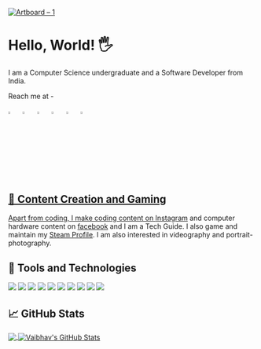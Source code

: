 [![Artboard – 1](https://user-images.githubusercontent.com/53264777/122447136-0ede0080-cfc1-11eb-94d3-bd5b612c8917.png)](https://vaibhavshrivastava.me/)

#  Hello, World! &#128400;
  I am a Computer Science undergraduate and a Software Developer from India.
  
Reach me at - 

[<img src="https://upload.wikimedia.org/wikipedia/commons/8/83/Steam_icon_logo.svg" width="3.5%"/>](https://steamcommunity.com/id/Innomight/)  &nbsp; [<img src="https://img.icons8.com/color/48/000000/twitter.png" width="3.5%"/>](https://twitter.com/Innomight1)  &nbsp; [<img src="https://img.icons8.com/color/48/000000/linkedin.png" width="3.5%"/>](https://www.linkedin.com/in/vaibhavshrivastavavs/)  &nbsp; [<img src="https://img.icons8.com/fluent/48/000000/facebook-new.png" width="3.5%"/>](https://www.facebook.com/innomight/)  &nbsp; [<img src="https://img.icons8.com/fluent/48/000000/instagram-new.png" width="3.5%"/>](https://www.instagram.com/innomight/)  &nbsp; <a href="mailto:innomightmail@gmail.com"> <img src="https://img.icons8.com/fluent/48/000000/gmail.png" width="3.5%"/>

## &#129302; Content Creation and Gaming
Apart from coding, I make coding content on [Instagram](https://www.instagram.com/innomight/) and computer hardware content on [facebook](https://www.facebook.com/innomight) and I am a Tech Guide. I also game and maintain my [Steam Profile](https://steamcommunity.com/id/Innomight). I am also interested in videography and portrait-photography.

## &#128295; Tools and Technologies

![](https://img.shields.io/badge/Editor-PyCharm-informational?style=flat&logo=pycharm&logoColor=white&color=0CC2FF)
![](https://img.shields.io/badge/Code-Python-informational?style=flat&logo=python&logoColor=white&color=0CC2FF)
![](https://img.shields.io/badge/Code-Django-informational?style=flat&logo=django&logoColor=white&color=0CC2FF)
![](https://img.shields.io/badge/Code-JavaScript-informational?style=flat&logo=javascript&logoColor=white&color=0CC2FF)
![](https://img.shields.io/badge/Code-React-informational?style=flat&logo=React&logoColor=white&color=0CC2FF)
![](https://img.shields.io/badge/Tools-PostgreSQL-informational?style=flat&logo=postgresql&logoColor=white&color=0CC2FF)
![](https://img.shields.io/badge/Tools-Docker-informational?style=flat&logo=docker&logoColor=white&color=0CC2FF)
![](https://img.shields.io/badge/Cloud-Heroku-informational?style=flat&logo=heroku&logoColor=white&color=0CC2FF)
![](https://img.shields.io/badge/Tools-Adobe-XD-informational?style=flat&logo=adobe-xd&logoColor=white&color=0CC2FF)
![](https://img.shields.io/badge/Tools-Adobe-Premiere-Pro-informational?style=flat&logo=adobe-premiere-pro&logoColor=white&color=0CC2FF)

## &#x1f4c8; GitHub Stats

<a href="https://github.com/INNOMIGHT/INNOMIGHT">
  <img align="center" src="https://github-readme-stats.vercel.app/api/top-langs/?username=INNOMIGHT&hide=java,html,tex&title_color=ffffff&text_color=c9cacc&icon_color=2bbc8a&bg_color=1d1f21&langs_count=4" />
</a>
<a href="https://github.com/INNOMIGHT/INNOMIGHT">
  <img align="center" src="https://github-readme-stats.vercel.app/api?username=INNOMIGHT&show_icons=true&line_height=27&count_private=true&title_color=ffffff&text_color=c9cacc&icon_color=2bbc8a&bg_color=1d1f21" alt="Vaibhav's GitHub Stats" />
</a>  
  
[1.2]: http://i.imgur.com/wWzX9uB.png (twitter icon without padding)
[2.2]: http://i.imgur.com/9I6NRUm.png (github icon without padding)
[3.2]: https://raw.githubusercontent.com/MartinHeinz/MartinHeinz/master/linkedin-3-16.png (LinkedIn icon without padding)
  
[1]: https://twitter.com/Innomight1
[2]: https://github.com/INNOMIGHT
[3]: https://www.linkedin.com/in/vaibhavshrivastavavs/
